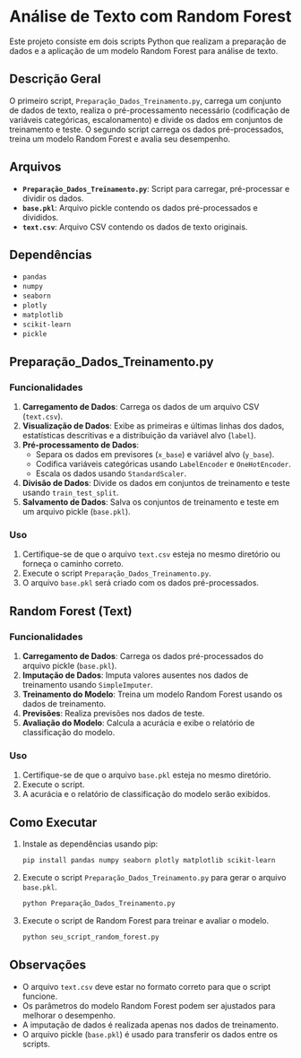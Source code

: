 # Análise de Texto com Random Forest

Este projeto consiste em dois scripts Python que realizam a preparação de dados e a aplicação de um modelo Random Forest para análise de texto.

## Descrição Geral

O primeiro script, `Preparação_Dados_Treinamento.py`, carrega um conjunto de dados de texto, realiza o pré-processamento necessário (codificação de variáveis categóricas, escalonamento) e divide os dados em conjuntos de treinamento e teste. O segundo script carrega os dados pré-processados, treina um modelo Random Forest e avalia seu desempenho.

## Arquivos

* **`Preparação_Dados_Treinamento.py`**: Script para carregar, pré-processar e dividir os dados.
* **`base.pkl`**: Arquivo pickle contendo os dados pré-processados e divididos.
* **`text.csv`**: Arquivo CSV contendo os dados de texto originais.

## Dependências

* `pandas`
* `numpy`
* `seaborn`
* `plotly`
* `matplotlib`
* `scikit-learn`
* `pickle`

## Preparação_Dados_Treinamento.py

### Funcionalidades

1.  **Carregamento de Dados**: Carrega os dados de um arquivo CSV (`text.csv`).
2.  **Visualização de Dados**: Exibe as primeiras e últimas linhas dos dados, estatísticas descritivas e a distribuição da variável alvo (`label`).
3.  **Pré-processamento de Dados**:
    * Separa os dados em previsores (`x_base`) e variável alvo (`y_base`).
    * Codifica variáveis categóricas usando `LabelEncoder` e `OneHotEncoder`.
    * Escala os dados usando `StandardScaler`.
4.  **Divisão de Dados**: Divide os dados em conjuntos de treinamento e teste usando `train_test_split`.
5.  **Salvamento de Dados**: Salva os conjuntos de treinamento e teste em um arquivo pickle (`base.pkl`).

### Uso

1.  Certifique-se de que o arquivo `text.csv` esteja no mesmo diretório ou forneça o caminho correto.
2.  Execute o script `Preparação_Dados_Treinamento.py`.
3.  O arquivo `base.pkl` será criado com os dados pré-processados.

## Random Forest (Text)

### Funcionalidades

1.  **Carregamento de Dados**: Carrega os dados pré-processados do arquivo pickle (`base.pkl`).
2.  **Imputação de Dados**: Imputa valores ausentes nos dados de treinamento usando `SimpleImputer`.
3.  **Treinamento do Modelo**: Treina um modelo Random Forest usando os dados de treinamento.
4.  **Previsões**: Realiza previsões nos dados de teste.
5.  **Avaliação do Modelo**: Calcula a acurácia e exibe o relatório de classificação do modelo.

### Uso

1.  Certifique-se de que o arquivo `base.pkl` esteja no mesmo diretório.
2.  Execute o script.
3.  A acurácia e o relatório de classificação do modelo serão exibidos.

## Como Executar

1.  Instale as dependências usando pip:

    ```bash
    pip install pandas numpy seaborn plotly matplotlib scikit-learn
    ```

2.  Execute o script `Preparação_Dados_Treinamento.py` para gerar o arquivo `base.pkl`.

    ```bash
    python Preparação_Dados_Treinamento.py
    ```

3.  Execute o script de Random Forest para treinar e avaliar o modelo.

    ```bash
    python seu_script_random_forest.py
    ```

## Observações

* O arquivo `text.csv` deve estar no formato correto para que o script funcione.
* Os parâmetros do modelo Random Forest podem ser ajustados para melhorar o desempenho.
* A imputação de dados é realizada apenas nos dados de treinamento.
* O arquivo pickle (`base.pkl`) é usado para transferir os dados entre os scripts.
